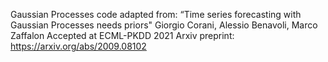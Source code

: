 Gaussian Processes code adapted from:
“Time series forecasting with Gaussian Processes needs priors"
Giorgio Corani, Alessio Benavoli, Marco Zaffalon
Accepted at ECML-PKDD 2021
Arxiv preprint: https://arxiv.org/abs/2009.08102
